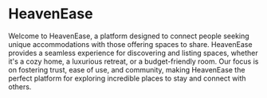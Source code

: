 # HeavenEase

Welcome to HeavenEase, a platform designed to connect people seeking unique accommodations with those offering spaces to share. HeavenEase provides a seamless experience for discovering and listing spaces, whether it's a cozy home, a luxurious retreat, or a budget-friendly room. Our focus is on fostering trust, ease of use, and community, making HeavenEase the perfect platform for exploring incredible places to stay and connect with others.
